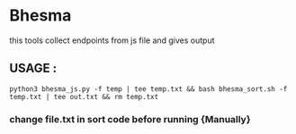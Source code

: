 # Bhesma
this tools collect endpoints from js file and gives output

## USAGE :

```
python3 bhesma_js.py -f temp | tee temp.txt && bash bhesma_sort.sh -f temp.txt | tee out.txt && rm temp.txt
```

### change file.txt in sort code before running {Manually}
